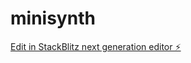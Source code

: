 # minisynth

[Edit in StackBlitz next generation editor ⚡️](https://stackblitz.com/~/github.com/n14alr/minisynth)